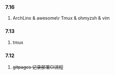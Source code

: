 ### 7.16
1. ArchLinx & awesome\r
  Tmux & ohmyzsh &  vim

### 7.13
1. tmux

### 7.12
1. ~~gitpages 记录部署CI流程~~
